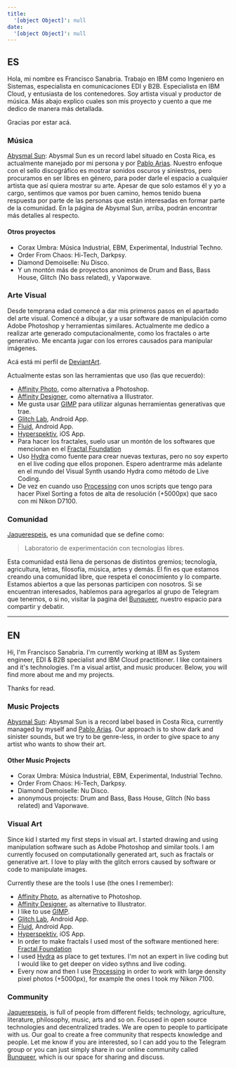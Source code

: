 ```yaml
---
title:
  '[object Object]': null
date:
  '[object Object]': null
---
```


## ES

Hola, mi nombre es Francisco Sanabria. Trabajo en IBM como Ingeniero en Sistemas, especialista en comunicaciones EDI y B2B. Especialista en IBM Cloud, y entusiasta de los contenedores. Soy artista visual y productor de música. Más abajo explico cuales son mis proyecto y cuento a que me dedico de manera más detallada.

Gracias por estar acá.

### Música

[Abysmal Sun](https://abysmalsun.com): Abysmal Sun es un record label situado en Costa Rica, es actualmente manejado por mi persona y por [Pablo Arias](https://www.instagram.com/pabloarias._/). Nuestro enfoque con el sello discográfico es mostrar sonidos oscuros y siniestros, pero procuramos en ser libres en género, para poder darle el espacio a cualquier artista que así quiera mostrar su arte. Apesar de que solo estamos él y yo a cargo, sentimos que vamos por buen camino, hemos tenido buena respuesta por parte de las personas que están interesadas en formar parte de la comunidad. En la página de Abysmal Sun, arriba, podrán encontrar más detalles al respecto.

#### Otros proyectos

- Corax Umbra: Música Industrial, EBM, Experimental, Industrial Techno.
- Order From Chaos: Hi-Tech, Darkpsy.
- Diamond Demoiselle: Nu Disco.
- Y un montón más de proyectos anonimos de Drum and Bass, Bass House, Glitch (No bass related), y Vaporwave.

### Arte Visual

Desde temprana edad comencé a dar mis primeros pasos en el apartado del arte visual. Comencé a dibujar, y a usar software de manipulación como Adobe Photoshop y herramientas similares. Actualmente me dedico a realizar arte generado computacionalmente, como los fractales o arte generativo. Me encanta jugar con los errores causados para manipular imágenes.

Acá está mi perfil de [DeviantArt](https://www.deviantart.com/piktonus97m).

Actualmente estas son las herramientas que uso (las que recuerdo):

- [Affinity Photo](https://affinity.serif.com/), como alternativa a Photoshop.
- [Affinity Designer](https://affinity.serif.com/), como alternativa a Illustrator.
- Me gusta usar [GIMP](http://www.gimp.org) para utilizar algunas herramientas generativas que trae.
- [Glitch Lab](https://play.google.com/store/apps/details?id=com.ilixa.glitch&hl=es_CR&gl=US), Android App.
- [Fluid](https://play.google.com/store/apps/details?id=games.paveldogreat.fluidsimfree&hl=es_CR&gl=US), Android App.
- [Hyperspektiv](https://www.hyperspektiv.com/), iOS App.
- Para hacer los fractales, suelo usar un montón de los softwares que mencionan en el [Fractal Foundation](http://fractalfoundation.org/resources/fractal-software/)
- Uso [Hydra](https://github.com/ojack/hydra) como fuente para crear nuevas texturas, pero no soy experto en el live coding que ellos proponen. Espero adentrarme más adelante en el mundo del Visual Synth usando Hydra como método de Live Coding.
- De vez en cuando uso [Processing](https://processing.org/) con unos scripts que tengo para hacer Pixel Sorting a fotos de alta de resolución (+5000px) que saco con mi Nikon D7100.

### Comunidad

[Jaquerespeis](https://bunqueer.jaquerespeis.org/), es una comunidad que se define como:

> Laboratorio de experimentación con tecnologías libres.

Esta comunidad está llena de personas de distintos gremios; tecnología, agricultura, letras, filosofía, música, artes y demás. El fin es que estamos creando una comunidad libre, que respeta el conocimiento y lo comparte. Estamos abiertos a que las personas participen con nosotros. Si se encuentran interesados, hablemos para agregarlos al grupo de Telegram que tenemos, o si no, visitar la pagina del [Bunqueer](https://bunqueer.jaquerespeis.org/), nuestro espacio para compartir y debatir.

---

## EN

Hi, I'm Francisco Sanabria. I'm currently working at IBM as System engineer, EDI & B2B specialist and IBM Cloud practitioner. I like containers and it's technologies. I'm a visual artist, and music producer. Below, you will find more about me and my projects.

Thanks for read.

### Music Projects

[Abysmal Sun](https://abysmalsun.com): Abysmal Sun is a record label based in Costa Rica, currently managed by myself and [Pablo Arias](https://www.instagram.com/pabloarias._/). Our approach is to show dark and sinister sounds, but we try to be genre-less, in order to give space to any artist who wants to show their art.

#### Other Music Projects

- Corax Umbra: Música Industrial, EBM, Experimental, Industrial Techno.
- Order From Chaos: Hi-Tech, Darkpsy.
- Diamond Demoiselle: Nu Disco.
- anonymous projects:  Drum and Bass, Bass House, Glitch (No bass related) and Vaporwave.

### Visual Art

Since kid I started my first steps in visual art. I started drawing and using manipulation software such as Adobe Photoshop and similar tools. I am currently focused on computationally generated art, such as fractals or generative art. I love to play with the glitch errors caused by software or code to manipulate images.

Currently these are the tools I use (the ones I remember):

- [Affinity Photo](https://affinity.serif.com/), as alternative to Photoshop.
- [Affinity Designer](https://affinity.serif.com/), as alternative to Illustrator.
- I like to use [GIMP](http://www.gimp.org).
- [Glitch Lab](https://play.google.com/store/apps/details?id=com.ilixa.glitch&hl=es_CR&gl=US), Android App.
- [Fluid](https://play.google.com/store/apps/details?id=games.paveldogreat.fluidsimfree&hl=es_CR&gl=US), Android App.
- [Hyperspektiv](https://www.hyperspektiv.com/), iOS App.
- In order to make fractals I used most of the software mentioned here: [Fractal Foundation](http://fractalfoundation.org/resources/fractal-software/)
- I used [Hydra](https://github.com/ojack/hydra) as place to get textures. I'm not an expert in live coding but I would like to get deeper on video sythns and live coding.
- Every now and then I use [Processing](https://processing.org/) in order to work with large density pixel photos (+5000px), for example the ones I took my Nikon 7100.

### Community

[Jaquerespeis](https://bunqueer.jaquerespeis.org/),  is full of people from different fields; technology, agriculture, literature, philosophy, music, arts and so on. Focused in open source technologies and decentralized trades. We are open to people to participate with us. Our goal to create a free community that respects knowledge and people. Let me know if you are interested, so I can add you to the Telegram group or you can just simply share in our online community called [Bunqueer](https://bunqueer.jaquerespeis.org/), which is our space for sharing and discuss.
